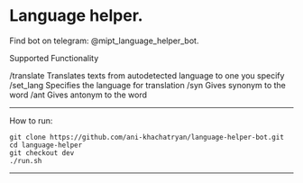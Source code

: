 # Language helper.
 Find bot on telegram: @mipt_language_helper_bot.
<!--  
 You should type '/start' command to bot as first message. -->

Supported Functionality

/translate Translates texts from autodetected language to one you specify
/set_lang  Specifies the language for translation
/syn       Gives synonym to the word
/ant       Gives antonym to the word
 
---
How to run:

    git clone https://github.com/ani-khachatryan/language-helper-bot.git
    cd language-helper
    git checkout dev
    ./run.sh

---

